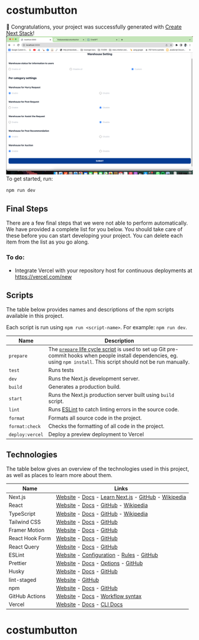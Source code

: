 # costumbutton

🎉 Congratulations, your project was successfully generated with [Create Next Stack](https://www.create-next-stack.com/)!
![picture](https://github.com/fredoananda/costumbutton/blob/main/Screenshot%202023-07-31%20at%2023.58.19.png)
To get started, run:

```bash
npm run dev
```

## Final Steps

There are a few final steps that we were not able to perform automatically. We have provided a complete list for you below. You should take care of these before you can start developing your project. You can delete each item from the list as you go along.

### To do:

- Integrate Vercel with your repository host for continuous deployments at https://vercel.com/new

## Scripts

The table below provides names and descriptions of the npm scripts available in this project.

Each script is run using `npm run <script-name>`. For example: `npm run dev`.

| Name            | Description                                                                                                                                                                                                                                     |
| --------------- | ----------------------------------------------------------------------------------------------------------------------------------------------------------------------------------------------------------------------------------------------- |
| `prepare`       | The [`prepare` life cycle script](https://docs.npmjs.com/cli/v7/using-npm/scripts#life-cycle-scripts) is used to set up Git pre-commit hooks when people install dependencies, eg. using `npm install`. This script should not be run manually. |
| `test`          | Runs tests                                                                                                                                                                                                                                      |
| `dev`           | Runs the Next.js development server.                                                                                                                                                                                                            |
| `build`         | Generates a production build.                                                                                                                                                                                                                   |
| `start`         | Runs the Next.js production server built using `build` script.                                                                                                                                                                                  |
| `lint`          | Runs [ESLint](https://eslint.org/) to catch linting errors in the source code.                                                                                                                                                                  |
| `format`        | Formats all source code in the project.                                                                                                                                                                                                         |
| `format:check`  | Checks the formatting of all code in the project.                                                                                                                                                                                               |
| `deploy:vercel` | Deploy a preview deployment to Vercel                                                                                                                                                                                                           |

## Technologies

The table below gives an overview of the technologies used in this project, as well as places to learn more about them.

| Name            | Links                                                                                                                                                                                                           |
| --------------- | --------------------------------------------------------------------------------------------------------------------------------------------------------------------------------------------------------------- |
| Next.js         | [Website](https://nextjs.org/) - [Docs](https://nextjs.org/docs) - [Learn Next.js](https://nextjs.org/learn) - [GitHub](https://github.com/vercel/next.js) - [Wikipedia](https://en.wikipedia.org/wiki/Next.js) |
| React           | [Website](https://reactjs.org/) - [Docs](https://reactjs.org/docs/getting-started.html) - [GitHub](https://github.com/facebook/react) - [Wikipedia](<https://en.wikipedia.org/wiki/React_(JavaScript_library)>) |
| TypeScript      | [Website](https://www.typescriptlang.org/) - [Docs](https://www.typescriptlang.org/docs/) - [GitHub](https://github.com/microsoft/TypeScript) - [Wikipedia](https://en.wikipedia.org/wiki/TypeScript)           |
| Tailwind CSS    | [Website](https://tailwindcss.com/) - [Docs](https://tailwindcss.com/docs) - [GitHub](https://github.com/tailwindlabs/tailwindcss)                                                                              |
| Framer Motion   | [Website](https://www.framer.com/motion/) - [Docs](https://www.framer.com/docs/) - [GitHub](https://github.com/framer/motion)                                                                                   |
| React Hook Form | [Website](https://react-hook-form.com/) - [Docs](https://react-hook-form.com/get-started) - [GitHub](https://github.com/react-hook-form/react-hook-form)                                                        |
| React Query     | [Website](https://tanstack.com/query/latest) - [Docs](https://tanstack.com/query/latest/docs/react/overview) - [GitHub](https://github.com/tanstack/query)                                                      |
| ESLint          | [Website](https://eslint.org/) - [Configuration](https://eslint.org/docs/user-guide/configuring/) - [Rules](https://eslint.org/docs/rules/) - [GitHub](https://github.com/eslint/eslint)                        |
| Prettier        | [Website](https://prettier.io/) - [Docs](https://prettier.io/docs/en/index.html) - [Options](https://prettier.io/docs/en/options.html) - [GitHub](https://github.com/prettier/prettier)                         |
| Husky           | [Website](https://typicode.github.io/husky/) - [Docs](https://typicode.github.io/husky/) - [GitHub](https://github.com/typicode/husky)                                                                          |
| lint-staged     | [Website](https://github.com/okonet/lint-staged) - [GitHub](https://github.com/okonet/lint-staged)                                                                                                              |
| npm             | [Website](https://www.npmjs.com/) - [Docs](https://docs.npmjs.com/) - [GitHub](https://github.com/npm/cli)                                                                                                      |
| GitHub Actions  | [Website](https://github.com/features/actions) - [Docs](https://docs.github.com/en/actions) - [Workflow syntax](https://docs.github.com/en/actions/reference/workflow-syntax-for-github-actions)                |
| Vercel          | [Website](https://vercel.com/) - [Docs](https://vercel.com/docs) - [CLI Docs](https://vercel.com/docs/cli)                                                                                                      |
# costumbutton
